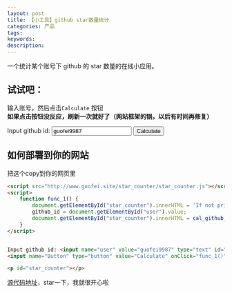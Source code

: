 ```yaml
---
layout: post
title: 【小工具】github star数量统计
categories: 产品
tags:
keywords:
description:
---
```



一个统计某个账号下 github 的 star 数量的在线小应用。  

## 试试吧：
输入账号，然后点击`Calculate` 按钮  
**如果点击按钮没反应，刷新一次就好了（网站框架的锅，以后有时间再修复）**  


<script src="http://www.guofei.site/star_counter/star_counter.js"></script> <!--引用js代码-->


<script>
    function func_1() {
        document.getElementById("star_counter").innerHTML = 'If not print for seconds, please refresh';
        github_id = document.getElementById("user").value;
        document.getElementById("star_counter").innerHTML = cal_github_star(github_id);
    }
</script>


Input github id: <input name="user" value="guofei9987" type="text" id="user">
<input name="Button" type="button" value="Calculate" onClick="func_1()">

<p id="star_counter"></p>

## 如何部署到你的网站
把这个copy到你的网页里
```html
<script src="http://www.guofei.site/star_counter/star_counter.js"></script> <!--引用js代码-->
<script>
    function func_1() {
        document.getElementById("star_counter").innerHTML = 'If not print for seconds, please refresh';
        github_id = document.getElementById("user").value;
        document.getElementById("star_counter").innerHTML = cal_github_star(github_id);
    }
</script>


Input github id: <input name="user" value="guofei9987" type="text" id="user">
<input name="Button" type="button" value="Calculate" onClick="func_1()">

<p id="star_counter"></p>
```

[源代码地址](https://github.com/guofei9987/star_counter)，star一下，我就很开心啦  
